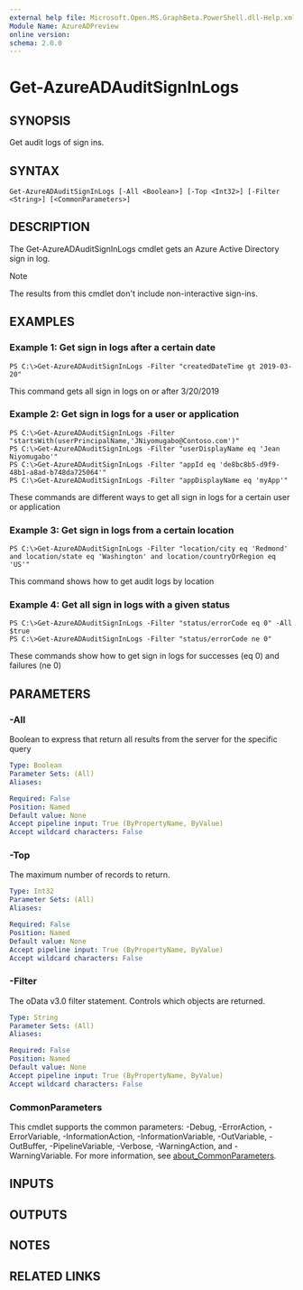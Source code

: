 ```yaml
---
external help file: Microsoft.Open.MS.GraphBeta.PowerShell.dll-Help.xml
Module Name: AzureADPreview
online version:
schema: 2.0.0
---
```


# Get-AzureADAuditSignInLogs

## SYNOPSIS
Get audit logs of sign ins.

## SYNTAX

```
Get-AzureADAuditSignInLogs [-All <Boolean>] [-Top <Int32>] [-Filter <String>] [<CommonParameters>]
```

## DESCRIPTION
The Get-AzureADAuditSignInLogs cmdlet gets an Azure Active Directory sign in log.

>[!NOTE]
>The results from this cmdlet don't include non-interactive sign-ins.

## EXAMPLES

### Example 1: Get sign in logs after a certain date
```
PS C:\>Get-AzureADAuditSignInLogs -Filter "createdDateTime gt 2019-03-20"
```

This command gets all sign in logs on or after 3/20/2019

### Example 2: Get sign in logs for a user or application
```
PS C:\>Get-AzureADAuditSignInLogs -Filter "startsWith(userPrincipalName,'JNiyomugabo@Contoso.com')"
PS C:\>Get-AzureADAuditSignInLogs -Filter "userDisplayName eq 'Jean Niyomugabo'"
PS C:\>Get-AzureADAuditSignInLogs -Filter "appId eq 'de8bc8b5-d9f9-48b1-a8ad-b748da725064'"
PS C:\>Get-AzureADAuditSignInLogs -Filter "appDisplayName eq 'myApp'"
```

These commands are different ways to get all sign in logs for a certain user or application

### Example 3: Get sign in logs from a certain location
```
PS C:\>Get-AzureADAuditSignInLogs -Filter "location/city eq 'Redmond' and location/state eq 'Washington' and location/countryOrRegion eq 'US'"
```

This command shows how to get audit logs by location

### Example 4: Get all sign in logs with a given status
```
PS C:\>Get-AzureADAuditSignInLogs -Filter "status/errorCode eq 0" -All $true
PS C:\>Get-AzureADAuditSignInLogs -Filter "status/errorCode ne 0"
```

These commands show how to get sign in logs for successes (eq 0) and failures (ne 0)

## PARAMETERS

### -All
Boolean to express that return all results from the server for the specific query

```yaml
Type: Boolean
Parameter Sets: (All)
Aliases:

Required: False
Position: Named
Default value: None
Accept pipeline input: True (ByPropertyName, ByValue)
Accept wildcard characters: False
```

### -Top
The maximum number of records to return.

```yaml
Type: Int32
Parameter Sets: (All)
Aliases:

Required: False
Position: Named
Default value: None
Accept pipeline input: True (ByPropertyName, ByValue)
Accept wildcard characters: False
```

### -Filter
The oData v3.0 filter statement. 
Controls which objects are returned.

```yaml
Type: String
Parameter Sets: (All)
Aliases:

Required: False
Position: Named
Default value: None
Accept pipeline input: True (ByPropertyName, ByValue)
Accept wildcard characters: False
```

### CommonParameters
This cmdlet supports the common parameters: -Debug, -ErrorAction, -ErrorVariable, -InformationAction, -InformationVariable, -OutVariable, -OutBuffer, -PipelineVariable, -Verbose, -WarningAction, and -WarningVariable. For more information, see [about_CommonParameters](http://go.microsoft.com/fwlink/?LinkID=113216).

## INPUTS

## OUTPUTS

## NOTES

## RELATED LINKS
